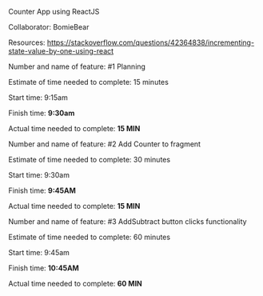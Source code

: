 Counter App using ReactJS

Collaborator: BomieBear

Resources: https://stackoverflow.com/questions/42364838/incrementing-state-value-by-one-using-react

Number and name of feature: #1 Planning

Estimate of time needed to complete: 15 minutes

Start time: 9:15am

Finish time: **9:30am**

Actual time needed to complete: **15 MIN**

Number and name of feature: #2 Add Counter to fragment

Estimate of time needed to complete: 30 minutes

Start time: 9:30am

Finish time: **9:45AM**

Actual time needed to complete: **15 MIN**

Number and name of feature: #3 AddSubtract button clicks functionality

Estimate of time needed to complete: 60 minutes

Start time: 9:45am

Finish time: **10:45AM**

Actual time needed to complete: **60 MIN**
